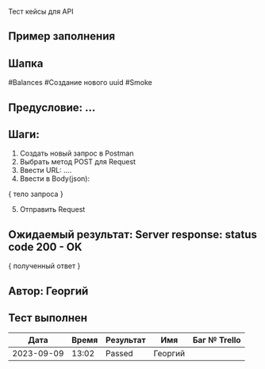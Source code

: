 Тест кейсы для API 

## Пример заполнения

## Шапка
#Balances
#Создание нового uuid
#Smoke

## Предусловие: ...

## Шаги:
1. Создать новый запрос в Postman
2. Выбрать метод POST для Request
3. Ввести URL: ....
4. Ввести в Body(json):

{
  тело запроса
}

5. Отправить Request

## Ожидаемый результат: Server response: status code 200 - OK

{
  полученный ответ
}


## Автор: Георгий

## Тест выполнен

| Дата       | Время | Результат | Имя     | Баг № Trello |
| ---        | ---   | ---       | ---     | ---          |
| 2023-09-09 | 13:02 | Passed    | Георгий |              | 